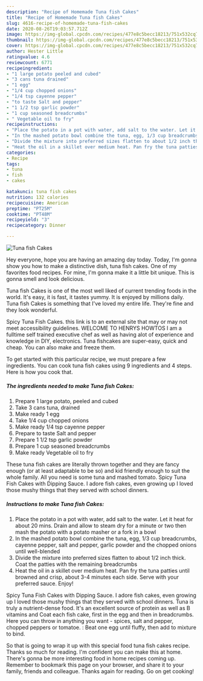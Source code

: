 ```yaml
---
description: "Recipe of Homemade Tuna fish Cakes"
title: "Recipe of Homemade Tuna fish Cakes"
slug: 4616-recipe-of-homemade-tuna-fish-cakes
date: 2020-08-26T19:03:57.712Z
image: https://img-global.cpcdn.com/recipes/477e8c5becc18213/751x532cq70/tuna-fish-cakes-recipe-main-photo.jpg
thumbnail: https://img-global.cpcdn.com/recipes/477e8c5becc18213/751x532cq70/tuna-fish-cakes-recipe-main-photo.jpg
cover: https://img-global.cpcdn.com/recipes/477e8c5becc18213/751x532cq70/tuna-fish-cakes-recipe-main-photo.jpg
author: Hester Little
ratingvalue: 4.6
reviewcount: 6771
recipeingredient:
- "1 large potato peeled and cubed"
- "3 cans tuna drained"
- "1 egg"
- "1/4 cup chopped onions"
- "1/4 tsp cayenne pepper"
- "to taste Salt and pepper"
- "1 1/2 tsp garlic powder"
- "1 cup seasoned breadcrumbs"
- " Vegetable oil to fry"
recipeinstructions:
- "Place the potato in a pot with water, add salt to the water. Let it heat for about 20 mins. Drain and allow to steam dry for a minute or two then mash the potato with a potato masher or a fork in a bowl"
- "In the mashed potato bowl combine the tuna, egg, 1/3 cup breadcrumbs, cayenne pepper, salt and pepper, garlic powder and the chopped onions until well-blended"
- "Divide the mixture into preferred sizes flatten to about 1/2 inch thick. Coat the patties with the remaining breadcrumbs"
- "Heat the oil in a skillet over medium heat. Pan fry the tuna patties until browned and crisp, about 3-4 minutes each side. Serve with your preferred sauce. Enjoy!"
categories:
- Recipe
tags:
- tuna
- fish
- cakes

katakunci: tuna fish cakes 
nutrition: 132 calories
recipecuisine: American
preptime: "PT25M"
cooktime: "PT48M"
recipeyield: "3"
recipecategory: Dinner

---
```



![Tuna fish Cakes](https://img-global.cpcdn.com/recipes/477e8c5becc18213/751x532cq70/tuna-fish-cakes-recipe-main-photo.jpg)

Hey everyone, hope you are having an amazing day today. Today, I'm gonna show you how to make a distinctive dish, tuna fish cakes. One of my favorites food recipes. For mine, I'm gonna make it a little bit unique. This is gonna smell and look delicious.

Tuna fish Cakes is one of the most well liked of current trending foods in the world. It's easy, it is fast, it tastes yummy. It is enjoyed by millions daily. Tuna fish Cakes is something that I've loved my entire life. They're fine and they look wonderful.

Spicy Tuna Fish Cakes. this link is to an external site that may or may not meet accessibility guidelines. WELCOME TO HENRYS HOWTOS I am a fulltime self trained executive chef as well as having alot of experience and knowledge in DIY, electronics. Tuna fishcakes are super-easy, quick and cheap. You can also make and freeze them.


To get started with this particular recipe, we must prepare a few ingredients. You can cook tuna fish cakes using 9 ingredients and 4 steps. Here is how you cook that.

<!--inarticleads1-->

##### The ingredients needed to make Tuna fish Cakes:

1. Prepare 1 large potato, peeled and cubed
1. Take 3 cans tuna, drained
1. Make ready 1 egg
1. Take 1/4 cup chopped onions
1. Make ready 1/4 tsp cayenne pepper
1. Prepare to taste Salt and pepper
1. Prepare 1 1/2 tsp garlic powder
1. Prepare 1 cup seasoned breadcrumbs
1. Make ready  Vegetable oil to fry


These tuna fish cakes are literally thrown together and they are fancy enough (or at least adaptable to be so) and kid friendly enough to suit the whole family. All you need is some tuna and mashed tomato. Spicy Tuna Fish Cakes with Dipping Sauce. I adore fish cakes, even growing up I loved those mushy things that they served with school dinners. 

<!--inarticleads2-->

##### Instructions to make Tuna fish Cakes:

1. Place the potato in a pot with water, add salt to the water. Let it heat for about 20 mins. Drain and allow to steam dry for a minute or two then mash the potato with a potato masher or a fork in a bowl
1. In the mashed potato bowl combine the tuna, egg, 1/3 cup breadcrumbs, cayenne pepper, salt and pepper, garlic powder and the chopped onions until well-blended
1. Divide the mixture into preferred sizes flatten to about 1/2 inch thick. Coat the patties with the remaining breadcrumbs
1. Heat the oil in a skillet over medium heat. Pan fry the tuna patties until browned and crisp, about 3-4 minutes each side. Serve with your preferred sauce. Enjoy!


Spicy Tuna Fish Cakes with Dipping Sauce. I adore fish cakes, even growing up I loved those mushy things that they served with school dinners. Tuna is truly a nutrient-dense food. It&#39;s an excellent source of protein as well as B vitamins and Coat each fish cake, first in the egg and then in breadcrumbs. Here you can throw in anything you want - spices, salt and pepper, chopped peppers or tomatoe. : Beat one egg until fluffy, then add to mixture to bind. 

So that is going to wrap it up with this special food tuna fish cakes recipe. Thanks so much for reading. I'm confident you can make this at home. There's gonna be more interesting food in home recipes coming up. Remember to bookmark this page on your browser, and share it to your family, friends and colleague. Thanks again for reading. Go on get cooking!
